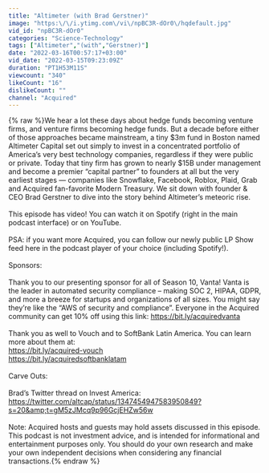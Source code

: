 ```yaml
---
title: "Altimeter (with Brad Gerstner)"
image: "https:\/\/i.ytimg.com\/vi\/npBC3R-dOr0\/hqdefault.jpg"
vid_id: "npBC3R-dOr0"
categories: "Science-Technology"
tags: ["Altimeter","(with","Gerstner)"]
date: "2022-03-16T00:57:17+03:00"
vid_date: "2022-03-15T09:23:09Z"
duration: "PT1H53M11S"
viewcount: "340"
likeCount: "16"
dislikeCount: ""
channel: "Acquired"
---
```

{% raw %}We hear a lot these days about hedge funds becoming venture firms, and venture firms becoming hedge funds. But a decade before either of those approaches became mainstream, a tiny $3m fund in Boston named Altimeter Capital set out simply to invest in a concentrated portfolio of America’s very best technology companies, regardless if they were public or private. Today that tiny firm has grown to nearly $15B under management and become a premier “capital partner” to founders at all but the very earliest stages — companies like Snowflake, Facebook, Roblox, Plaid, Grab and Acquired fan-favorite Modern Treasury. We sit down with founder &amp; CEO Brad Gerstner to dive into the story behind Altimeter’s meteoric rise.<br /><br />This episode has video! You can watch it on Spotify (right in the main podcast interface) or on YouTube.<br /><br />PSA: if you want more Acquired, you can follow our newly public LP Show feed here in the podcast player of your choice (including Spotify!).<br /><br />Sponsors:<br /><br />Thank you to our presenting sponsor for all of Season 10, Vanta! Vanta is the leader in automated security compliance – making SOC 2, HIPAA, GDPR, and more a breeze for startups and organizations of all sizes. You might say they’re like the “AWS of security and compliance”. Everyone in the Acquired community can get 10% off using this link: <a rel="nofollow" target="blank" href="https://bit.ly/acquiredvanta">https://bit.ly/acquiredvanta</a><br /><br />Thank you as well to Vouch and to SoftBank Latin America. You can learn more about them at:<br /><a rel="nofollow" target="blank" href="https://bit.ly/acquired-vouch">https://bit.ly/acquired-vouch</a><br /><a rel="nofollow" target="blank" href="https://bit.ly/acquiredsoftbanklatam">https://bit.ly/acquiredsoftbanklatam</a><br /><br />Carve Outs:<br /><br />Brad’s Twitter thread on Invest America: <a rel="nofollow" target="blank" href="https://twitter.com/altcap/status/1347454947583950849?s=20&amp;t=gM5zJMcq9p96GcjEHZw56w">https://twitter.com/altcap/status/1347454947583950849?s=20&amp;t=gM5zJMcq9p96GcjEHZw56w</a><br /><br />‍Note: Acquired hosts and guests may hold assets discussed in this episode. This podcast is not investment advice, and is intended for informational and entertainment purposes only. You should do your own research and make your own independent decisions when considering any financial transactions.{% endraw %}
